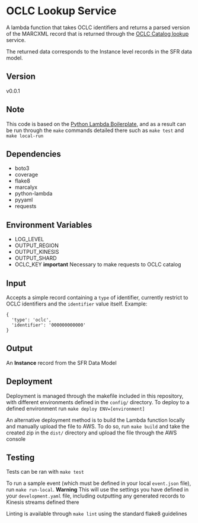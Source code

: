# OCLC Lookup Service
A lambda function that takes OCLC identifiers and returns a parsed version of the MARCXML record that is returned through the [OCLC Catalog lookup](https://www.oclc.org/developer/develop/web-services/worldcat-search-api/bibliographic-resource.en.html) service.

The returned data corresponds to the Instance level records in the SFR data model.

## Version
v0.0.1

## Note
This code is based on the [Python Lambda Boilerplate](https://github.com/NYPL/python-lambda-boilerplate), and as a result can be run through the `make` commands detailed there such as `make test` and `make local-run`

## Dependencies
- boto3
- coverage
- flake8
- marcalyx
- python-lambda
- pyyaml
- requests

## Environment Variables
- LOG_LEVEL
- OUTPUT_REGION
- OUTPUT_KINESIS
- OUTPUT_SHARD
- OCLC_KEY **important** Necessary to make requests to OCLC catalog

## Input
Accepts a simple record containing a `type` of identifier, currently restrict to OCLC identifiers and the `identifier` value itself. Example:
```
{
  'type': 'oclc',
  'identifier': '000000000000'
}
```

## Output
An **Instance** record from the SFR Data Model

## Deployment
Deployment is managed through the makefile included in this repository, with different environments defined in the `config/` directory. To deploy to a defined environment run `make deploy ENV=[environment]`

An alternative deployment method is to build the Lambda function locally and manually upload the file to AWS. To do so, run `make build` and take the created zip in the `dist/` directory and upload the file through the AWS console

## Testing
Tests can be ran with `make test`

To run a sample event (which must be defined in your local `event.json` file), run `make run-local`. **Warning** This will use the settings you have defined in your `development.yaml` file, including outputting any generated records to Kinesis streams defined there

Linting is available through `make lint` using the standard flake8 guidelines
